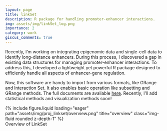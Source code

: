 ```yaml
---
layout: page
title: linkSet
description: R package for handling promoter-enhancer interactions.
img: assets/img/linkSet_log.png
importance: 2
category: work
giscus_comments: true
---
```

Recently, I’m working on integrating epigenomic data and single-cell data to identify long-distance enhancers. During this process, I discovered a gap in existing data structures for managing promoter-enhancer interactions. To address this, I developed a
lightweight yet powerful R package designed to efficiently handle all aspects of enhancer-gene regulation.

Now, this software are handy to import from various formats, like GRange and Interaction Set. It also enables basic operation like subsetting and GRange methods. The full documents are avaliable [here](https://gilberthan1011.github.io/linkSet/articles/linkSet.html). Recently, I'll add statistical methods and visualization methods soon!


<div class="row">
    <div class="col-sm mt-3 mt-md-0">
        {% include figure.liquid loading="eager" path="assets/img/proj_linkset/overview.png" title="overview" class="img-fluid rounded z-depth-1" %}
    </div>
</div>
<div class="caption">
    Overview of LinkSet
</div>

